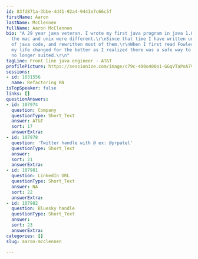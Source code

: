 ```yaml
---
id: 83fd871a-3bbe-4d41-92a4-9443e7c66c5f
firstName: Aaron
lastName: McClennen
fullName: Aaron McClennen
bio: "A 29 year java veteran. I wrote my first java program in java 1.0 when AWT on
  the mac and unix were different.\r\nSince that time I have written uncounted lines
  of java code, and rewritten most of them.\r\nWhen I first read Fowlers Refactoring
  my life changed for the better as I realized there was a safe way to fix code that
  no longer suited.\r\n"
tagLine: Front line java engineer - AT&T
profilePicture: https://sessionize.com/image/c79c-400o400o1-GGqVTaPoA7VxKDtAgUGNsh.jpg
sessions:
- id: 1031556
  name: Refactoring RN
isTopSpeaker: false
links: []
questionAnswers:
- id: 107974
  question: Company
  questionType: Short_Text
  answer: AT&T
  sort: 17
  answerExtra:
- id: 107978
  question: 'Twitter handle with @ ex: @prpatel'
  questionType: Short_Text
  answer:
  sort: 21
  answerExtra:
- id: 107981
  question: LinkedIn URL
  questionType: Short_Text
  answer: NA
  sort: 22
  answerExtra:
- id: 107982
  question: Bluesky handle
  questionType: Short_Text
  answer:
  sort: 23
  answerExtra:
categories: []
slug: aaron-mcclennen

---
```

